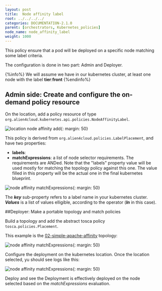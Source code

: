 ```yaml
---
layout: post
title:  Node affinity label
root: ../../../../
categories: DOCUMENTATION-2.1.0
parent: [orchestrators, Kubernetes_policies]
node_name: node_affinity_label
weight: 1000
---
```


This policy ensure that a pod will be deployed on a specific node matching some label criteria.  

The configuration is done in two part: Admin and Deployer.

{%info%}
  We will assume we have in our kubernetes cluster, at least one node with the label **tier**:**front**
{%endinfo%}

## Admin side: Create and configure the on-demand policy resource

On the location, add a policy resource of type `org.alien4cloud.kubernetes.api.policies.NodeAffinityLabel`.  

![location node affinity add](../../../images/2.1.0/user_guide/policies/add_k8s_nodeAffinity_policy.png){: margin: 50}   

This policy is derived from `org.alien4cloud.policies.LabelPlacement`, and have two properties:

- **labels**:
- **matchExpressions**: a list of node selector requirements. The requirements are ANDed.
          Note that the "labels" property value will be used mostly for matching the topology policy against this one.
          The value filled in this property will be the actual one in the final kubernetes blueprint.

![node affinity matchExpressions](../../../images/2.1.0/user_guide/policies/node_aff_matchExp_edit.png){: margin: 50}   

The ___key___ sub-property refers to a label name in your kubernetes cluster. ___Values___ is a list of values elligible, according to the operator (___In___ in this case).

##Deployer: Make a portable topology and match policies

Build a topology and add the abstract tosca policy `tosca.policies.Placement`.

This example is the [02-simple-apache-affinity](https://github.com/alien4cloud/samples/blob/master/org/alien4cloud/doc/kube/topology/02-simple-apache-affinity/tosca.yaml) topology:

![node affinity matchExpressions](../../../images/2.1.0/user_guide/topology_editor/policies/node_aff_matchExp_edit.png){: margin: 50}   

Configure the deployment on the kubernetes location. Once the location selected, yu should see logs like this:

![node affinity matchExpressions](../../../images/2.1.0/user_guide/policies/nodeAff_config_ok.png){: margin: 50}   

Deploy and see the Deployment is effectively deployed on the node selected based on the _matchExpressions_ evaluation.
